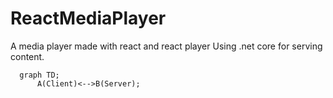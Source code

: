 # ReactMediaPlayer
A media player made with react and react player
Using .net core for serving content.

```mermaid
  graph TD;
      A(Client)<-->B(Server);
```
